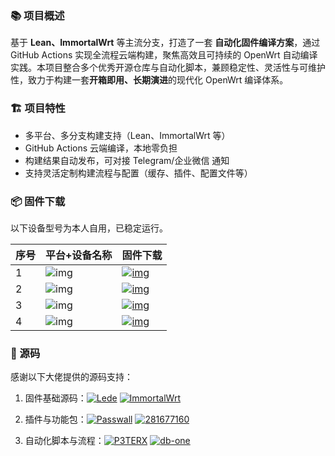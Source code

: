 ### 📚 项目概述

基于 **Lean、ImmortalWrt** 等主流分支，打造了一套 **自动化固件编译方案**，通过 GitHub Actions 实现全流程云端构建，聚焦高效且可持续的 OpenWrt 自动编译实践。本项目整合多个优秀开源仓库与自动化脚本，兼顾稳定性、灵活性与可维护性，致力于构建一套**开箱即用、长期演进**的现代化 OpenWrt 编译体系。

### 🏗️ 项目特性

- 多平台、多分支构建支持（Lean、ImmortalWrt 等）
- GitHub Actions 云端编译，本地零负担
- 构建结果自动发布，可对接 Telegram/企业微信 通知
- 支持灵活定制构建流程与配置（缓存、插件、配置文件等）

### 📦 固件下载

以下设备型号为本人自用，已稳定运行。

| 序号 | 平台+设备名称                                                | 固件下载                                                     |
| ---- | ------------------------------------------------------------ | ------------------------------------------------------------ |
| 1    | ![img](https://img.shields.io/badge/Lean-x86_18.04-32C955.svg?logo=openwrt) | [![img](https://img.shields.io/badge/%E4%B8%8B%E8%BD%BD-%E9%93%BE%E6%8E%A5-blueviolet.svg?logo=hack-the-box)](https://github.com/xcz-ns/OpenWrt-Build/releases?q=Lean_x86_64_18.04&expanded=true) |
| 2    | ![img](https://img.shields.io/badge/Lean-x86_24.01-32C955.svg?logo=openwrt) | [![img](https://img.shields.io/badge/%E4%B8%8B%E8%BD%BD-%E9%93%BE%E6%8E%A5-blueviolet.svg?logo=hack-the-box)](https://github.com/xcz-ns/OpenWrt-Build/releases?q=Lean_x86_64_24.01&expanded=true) |
| 3    | ![img](https://img.shields.io/badge/Lean-Cudy_TR3000_18.04-32C955.svg?logo=openwrt) | [![img](https://img.shields.io/badge/%E4%B8%8B%E8%BD%BD-%E9%93%BE%E6%8E%A5-blueviolet.svg?logo=hack-the-box)](https://github.com/xcz-ns/OpenWrt-Build/releases?q=Lean_Cudy_18.04&expanded=true) |
| 4    | ![img](https://img.shields.io/badge/ImmortalWrt-x86-32C955.svg?logo=openwrt) | [![img](https://img.shields.io/badge/%E4%B8%8B%E8%BD%BD-%E9%93%BE%E6%8E%A5-blueviolet.svg?logo=hack-the-box)](https://github.com/xcz-ns/OpenWrt-Build/releases?q=immortalwrt_x86_64&expanded=true) |

### 🔧 源码

感谢以下大佬提供的源码支持：

1. 固件基础源码：[![Lede](https://img.shields.io/badge/Lede-coolsnowwolf-ff69b4.svg?style=flat&logo=appveyor)](https://github.com/coolsnowwolf/lede)
    [![ImmortalWrt](https://img.shields.io/badge/ImmortalWrt-immortalwrt-ff69b4.svg?style=flat&logo=appveyor)](https://github.com/immortalwrt/immortalwrt)

2. 插件与功能包：[![Passwall](https://img.shields.io/badge/openwrt_passwall-xiaorouji-8a2be2.svg?style=flat&logo=appveyor)](https://github.com/xiaorouji/openwrt-passwall)
    [![281677160](https://img.shields.io/badge/openwrt_package-281677160-8a2be2.svg?style=flat&logo=appveyor)](https://github.com/281677160/openwrt-package)

3. 自动化脚本与流程：[![P3TERX](https://img.shields.io/badge/OpenWrt-P3TERX-orange.svg?style=flat&logo=appveyor)](https://github.com/P3TERX/Actions-OpenWrt)
    [![db-one](https://img.shields.io/badge/OpenWrt_AutoBuild-db--one-orange.svg?style=flat&logo=appveyor)](https://github.com/db-one/OpenWrt-AutoBuild)

